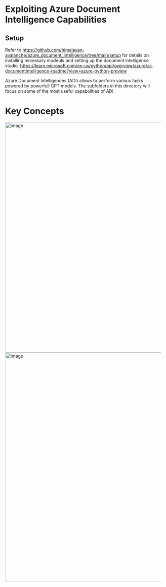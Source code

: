 # Exploiting Azure Document Intelligence Capabilities

## Setup
Refer to https://github.com/himalayan-avalanche/azure_document_intelligence/tree/main/setup for details on installing necessary modeuls and setting up the document intelligence studio.
https://learn.microsoft.com/en-us/python/api/overview/azure/ai-documentintelligence-readme?view=azure-python-preview

Azure Document Intelligences (ADI) allows to perform various tasks powered by powerfull GPT models. The subfolders in this directory will focus on some of the most useful capabolities of ADI.

# Key Concepts

  <img width="743" alt="image" src="https://github.com/user-attachments/assets/746a5059-8d00-4b13-afdd-cc6dd882bf5c">

  <img width="739" alt="image" src="https://github.com/user-attachments/assets/63a2e760-ea89-4b12-a2ae-0851fe2ead46">
